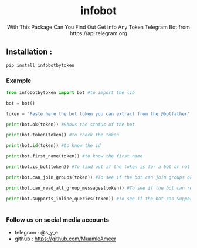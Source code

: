 <h1 align="center">infobot</h1>
<p align="center">With This Package Can You Find Out Get Info Any Token Telegram Bot from https://api.telegram.org</p>


## Installation :
```bash
pip install infobotbytoken
```
### Example
```python
from infobotbytoken import bot #to import the lib

bot = bot()

token = "Paste here the bot token you can extract from the @botfather" 

print(bot.ok(token)) #Shows the status of the bot

print(bot.token(token)) #to check the token

print(bot.id(token)) #to know the id

print(bot.first_name(token)) #to know the first name

print(bot.is_bot(token)) #To find out if the token is for a bot or not

print(bot.can_join_groups(token)) #To see if the bot can join groups or not

print(bot.can_read_all_group_messages(token)) #To see if the bot can read group messages

print(bot.supports_inline_queries(token)) #To see if the bot can Supports inline querie


```
#
### Follow us on social media accounts

* telegram : @s_y_e
* github : https://github.com/MuamleAmeer
